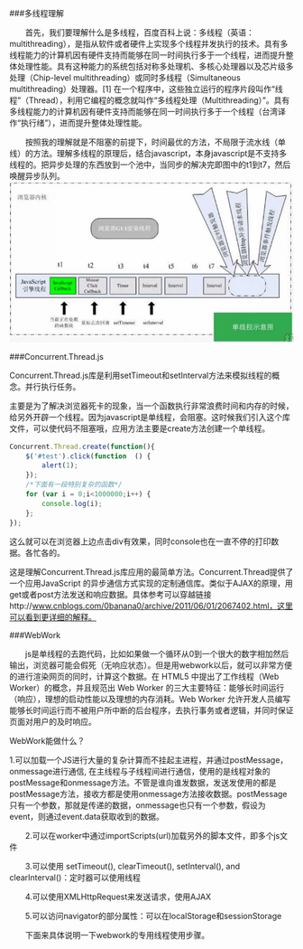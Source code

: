 ###多线程理解

&emsp;&emsp;首先，我们要理解什么是多线程，百度百科上说：多线程（英语：multithreading），是指从软件或者硬件上实现多个线程并发执行的技术。具有多线程能力的计算机因有硬件支持而能够在同一时间执行多于一个线程，进而提升整体处理性能。具有这种能力的系统包括对称多处理机、多核心处理器以及芯片级多处理（Chip-level multithreading）或同时多线程（Simultaneous multithreading）处理器。[1]  在一个程序中，这些独立运行的程序片段叫作“线程”（Thread），利用它编程的概念就叫作“多线程处理（Multithreading）”。具有多线程能力的计算机因有硬件支持而能够在同一时间执行多于一个线程（台湾译作“执行绪”），进而提升整体处理性能。

&emsp;&emsp;按照我的理解就是不阻塞的前提下，时间最优的方法，不局限于流水线（单线）的方法。理解多线程的原理后，结合javascript，本身javascript是不支持多线程的。把异步处理的东西放到一个池中，当同步的解决完即图中的t1到t7，然后唤醒异步队列。
![](/assets/695604-20160731004725184-1393633490.png)


###Concurrent.Thread.js

Concurrent.Thread.js库是利用setTimeout和setInterval方法来模拟线程的概念。并行执行任务。

主要是为了解决浏览器死卡的现象，当一个函数执行非常浪费时间和内存的时候，给另外开辟一个线程。因为javascript是单线程，会阻塞。这时候我们引入这个库文件，可以使代码不阻塞哦，应用方法主要是create方法创建一个单线程。

```javascript
Concurrent.Thread.create(function(){
    $('#test').click(function  () {
        alert(1);
    });
    /*下面有一段特别复杂的函数*/
    for (var i = 0;i<1000000;i++) {
        console.log(i);
    };
});
```

这么就可以在浏览器上边点击div有效果，同时console也在一直不停的打印数据。各忙各的。

这是理解Concurrent.Thread.js库应用的最简单方法。Concurrent.Thread提供了一个应用JavaScript 的异步通信方式实现的定制通信库。类似于AJAX的原理，用get或者post方法发送和响应数据。具体参考可以穿越链接http://www.cnblogs.com/0banana0/archive/2011/06/01/2067402.html，这里可以看到更详细的解释。

###WebWork

&emsp;&emsp;js是单线程的去跑代码，比如如果做一个循环从0到一个很大的数字相加然后输出，浏览器可能会假死（无响应状态）。但是用webwork以后，就可以非常方便的进行渲染网页的同时，计算这个数据。在 HTML5 中提出了工作线程（Web Worker）的概念，并且规范出 Web Worker 的三大主要特征：能够长时间运行（响应），理想的启动性能以及理想的内存消耗。Web Worker 允许开发人员编写能够长时间运行而不被用户所中断的后台程序，去执行事务或者逻辑，并同时保证页面对用户的及时响应。

WebWork能做什么？

1.可以加载一个JS进行大量的复杂计算而不挂起主进程，并通过postMessage，onmessage进行通信, 在主线程与子线程间进行通信，使用的是线程对象的postMessage和onmessage方法。不管是谁向谁发数据，发送发使用的都是postMessage方法，接收方都是使用onmessage方法接收数据。postMessage只有一个参数，那就是传递的数据，onmessage也只有一个参数，假设为event，则通过event.data获取收到的数据。

　　2.可以在worker中通过importScripts(url)加载另外的脚本文件，即多个js文件

　　3.可以使用 setTimeout(), clearTimeout(), setInterval(), and clearInterval()：定时器可以使用线程 

　　4.可以使用XMLHttpRequest来发送请求，使用AJAX

　　5.可以访问navigator的部分属性：可以在localStorage和sessionStorage

　　下面来具体说明一下webwork的专用线程使用步骤。